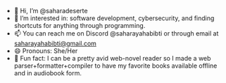 - 👋 Hi, I’m @saharadeserte
- 👀 I’m interested in: software development, cybersecurity, and finding shortcuts for anything through programming.
- 📫 You can reach me on Discord @saharayahabibti or through email at saharayahabibti@gmail.com
- 😄 Pronouns: She/Her
- 📖 Fun fact: I can be a pretty avid web-novel reader so I made a web parser+formatter+compiler to have my favorite books available offline and in audiobook form. 

<!---
saharadeserte/saharadeserte is a ✨ special ✨ repository because its `README.md` (this file) appears on your GitHub profile.
You can click the Preview link to take a look at your changes.
--->
